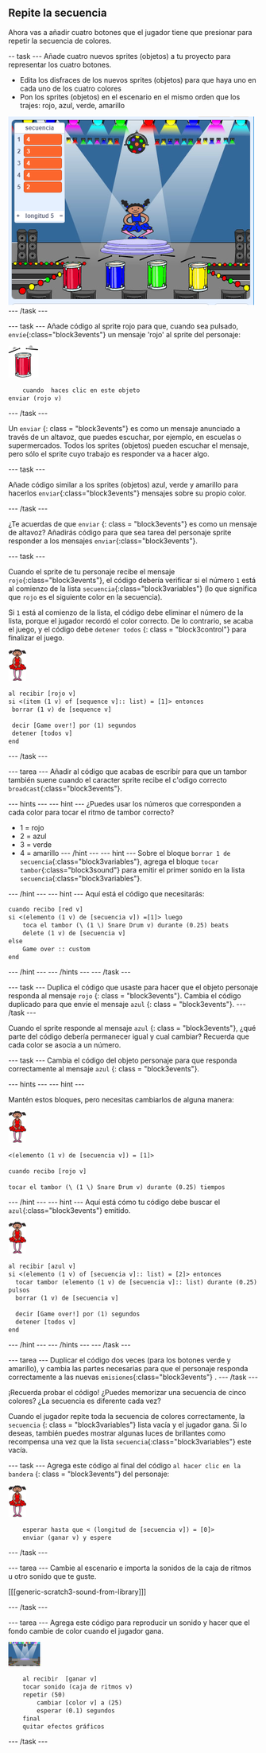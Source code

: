 ## Repite la secuencia

Ahora vas a añadir cuatro botones que el jugador tiene que presionar para repetir la secuencia de colores.

-- task \--- Añade cuatro nuevos sprites (objetos) a tu proyecto para representar los cuatro botones.

+ Edita los disfraces de los nuevos sprites (objetos) para que haya uno en cada uno de los cuatro colores
+ Pon los sprites (objetos) en el escenario en el mismo orden que los trajes: rojo, azul, verde, amarillo

![screenshot](images/colour-drums.png) \--- /task \---

\--- task \--- Añade código al sprite rojo para que, cuando sea pulsado, `envíe`{:class="block3events"} un mensaje 'rojo' al sprite del personaje:

![red-drum](images/red_drum.png)

```blocks3
    cuando  haces clic en este objeto
enviar (rojo v)
```

\--- /task \---

Un `enviar` {: class = "block3events"} es como un mensaje anunciado a través de un altavoz, que puedes escuchar, por ejemplo, en escuelas o supermercados. Todos los sprites (objetos) pueden escuchar el mensaje, pero sólo el sprite cuyo trabajo es responder va a hacer algo.

\--- task \---

Añade código similar a los sprites (objetos) azul, verde y amarillo para hacerlos `enviar`{:class="block3events"} mensajes sobre su propio color.

\--- /task \---

¿Te acuerdas de que `enviar` {: class = "block3events"} es como un mensaje de altavoz? Añadirás código para que sea tarea del personaje sprite responder a los mensajes `enviar`{:class="block3events"}.

\--- task \---

Cuando el sprite de tu personaje recibe el mensaje `rojo`{:class="block3events"}, el código debería verificar si el número `1` está al comienzo de la lista `secuencia`{:class="block3variables"} (lo que significa que `rojo` es el siguiente color en la secuencia).

Si `1` está al comienzo de la lista, el código debe eliminar el número de la lista, porque el jugador recordó el color correcto. De lo contrario, se acaba el juego, y el código debe `detener todos` {: class = "block3control"} para finalizar el juego.

![ballerina](images/ballerina.png)

```blocks3
al recibir [rojo v]
si <(item (1 v) of [sequence v]:: list) = [1]> entonces 
 borrar (1 v) de [sequence v]

 decir [Game over!] por (1) segundos
 detener [todos v]
end
```

\--- /task \---

\--- tarea \--- Añadir al código que acabas de escribir para que un tambor también suene cuando el caracter sprite recibe el c'odigo correcto `broadcast`{:class="block3events"}.

\--- hints \--- \--- hint \--- ¿Puedes usar los números que corresponden a cada color para tocar el ritmo de tambor correcto?

+ 1 = rojo
+ 2 = azul
+ 3 = verde
+ 4 = amarillo \--- /hint \--- \--- hint \--- Sobre el bloque `borrar 1 de secuencia`{:class="block3variables"}, agrega el bloque `tocar tambor`{:class="block3sound"} para emitir el primer sonido en la lista `secuencia`{:class="block3variables"}.

\--- /hint \--- \--- hint \--- Aquí está el código que necesitarás:

```blocks3
cuando recibo [red v]
si <(elemento (1 v) de [secuencia v]) =[1]> luego
    toca el tambor (\ (1 \) Snare Drum v) durante (0.25) beats
    delete (1 v) de [secuencia v]
else
    Game over :: custom
end

```

\--- /hint \--- \--- /hints \--- \--- /task \---

\--- task \--- Duplica el código que usaste para hacer que el objeto personaje responda al mensaje ` rojo ` {: class = "block3events"}. Cambia el código duplicado para que envíe el mensaje ` azul ` {: class = "block3events"}. \--- /task \---

Cuando el sprite responde al mensaje ` azul ` {: class = "block3events"}, ¿qué parte del código debería permanecer igual y cual cambiar? Recuerda que cada color se asocia a un número.

\--- task \--- Cambia el código del objeto personaje para que responda correctamente al mensaje ` azul ` {: class = "block3events"}.

\--- hints \--- \--- hint \---

Mantén estos bloques, pero necesitas cambiarlos de alguna manera:

![bailarina](images/ballerina.png)

```blocks3
<(elemento (1 v) de [secuencia v]) = [1]>

cuando recibo [rojo v]

tocar el tambor (\ (1 \) Snare Drum v) durante (0.25) tiempos
```

\--- /hint \--- \--- hint \--- Aquí está cómo tu código debe buscar el `azul`{:class="block3events"} emitido.

![bailarina](images/ballerina.png)

```blocks3
al recibir [azul v]
si <(elemento (1 v) of [secuencia v]:: list) = [2]> entonces 
  tocar tambor (elemento (1 v) de [secuencia v]:: list) durante (0.25) pulsos
  borrar (1 v) de [secuencia v]

  decir [Game over!] por (1) segundos
  detener [todos v]
end
```

\--- /hint \--- \--- /hints \--- \--- /task \---

\--- tarea \--- Duplicar el código dos veces (para los botones verde y amarillo), y cambia las partes necesarias para que el personaje responda correctamente a las nuevas `emisiones`{:class="block3events"} . \--- /task \---

¡Recuerda probar el código! ¿Puedes memorizar una secuencia de cinco colores? ¿La secuencia es diferente cada vez?

Cuando el jugador repite toda la secuencia de colores correctamente, la ` secuencia ` {: class = "block3variables"} lista vacía y el jugador gana. Si lo deseas, también puedes mostrar algunas luces de brillantes como recompensa una vez que la lista `secuencia`{:class="block3variables"} este vacía.

\--- task \--- Agrega este código al final del código ` al hacer clic en la bandera ` {: class = "block3events"} del personaje:

![bailarina](images/ballerina.png)

```blocks3
    esperar hasta que < (longitud de [secuencia v]) = [0]>
    enviar (ganar v) y espere
```

\--- /task \---

\--- tarea \--- Cambie al escenario e importa la sonidos de la caja de ritmos ` ` u otro sonido que te guste.

[[[generic-scratch3-sound-from-library]]]

\--- /task \---

\--- tarea \--- Agrega este código para reproducir un sonido y hacer que el fondo cambie de color cuando el jugador gana.

![bailarina](images/stage.png)

```blocks3
    al recibir  [ganar v]
    tocar sonido (caja de ritmos v)
    repetir (50)
        cambiar [color v] a (25)
        esperar (0.1) segundos
    final
    quitar efectos gráficos
```

\--- /task \---